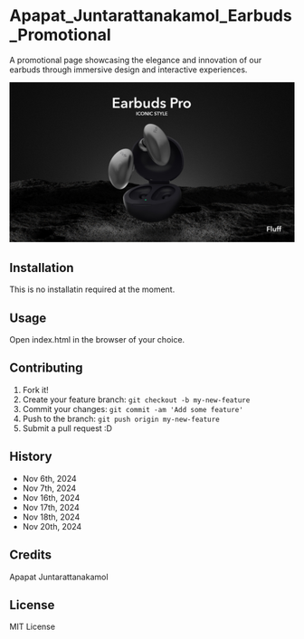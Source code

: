 # Apapat_Juntarattanakamol_Earbuds_Promotional
A promotional page showcasing the elegance and innovation of our earbuds through immersive design and interactive experiences.

![Fluff Earbuds Pro Midnight Onyx](/images/readme-banner.jpg)

## Installation
This is no installatin required at the moment.

## Usage
Open index.html in the browser of your choice.

## Contributing
1. Fork it!
2. Create your feature branch: `git checkout -b my-new-feature`
3. Commit your changes: `git commit -am 'Add some feature'`
4. Push to the branch: `git push origin my-new-feature`
5. Submit a pull request :D

## History
- Nov 6th, 2024
- Nov 7th, 2024
- Nov 16th, 2024
- Nov 17th, 2024
- Nov 18th, 2024
- Nov 20th, 2024

## Credits
Apapat Juntarattanakamol

## License
MIT License